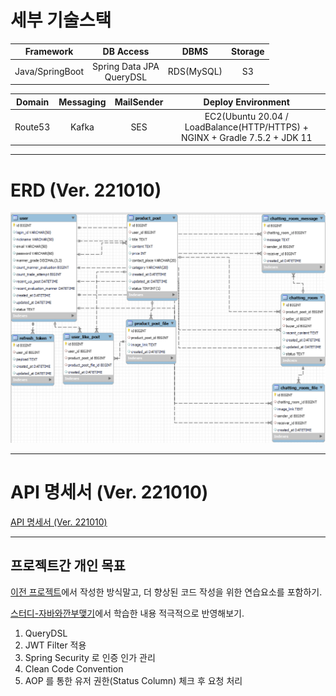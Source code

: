 # 세부 기술스택

|    Framework    |           DB Access           |    DBMS     | Storage |
|:---------------:|:-----------------------------:|:-----------:|:-------:|
| Java/SpringBoot | Spring Data JPA <br> QueryDSL | RDS(MySQL)  |   S3    |


| Domain  | Messaging | MailSender |                             Deploy Environment                             |
|:-------:|:---------:|:----------:|:--------------------------------------------------------------------------:|
| Route53 |   Kafka   |    SES     | EC2(Ubuntu 20.04 / LoadBalance(HTTP/HTTPS) + NGINX + Gradle 7.5.2 + JDK 11 |

---

# ERD (Ver. 221010)
![](src/main/resources/erd/SUGO%20ERD-4.png)

---

# API 명세서 (Ver. 221010)
[API 명세서 (Ver. 221010)](https://diger.gitbook.io/untitled-1/)

---

## 프로젝트간 개인 목표

[이전 프로젝트](https://github.com/uswLectureEvaluation/Backend-Remaster)에서 작성한 방식말고, 더 향상된 코드 작성을 위한 연습요소를 포함하기.

[스터디-자바와깐부맺기](https://github.com/Be-GGanboo-With-Java)에서 학습한 내용 적극적으로 반영해보기.

1. QueryDSL
2. JWT Filter 적용
3. Spring Security 로 인증 인가 관리 
4. Clean Code Convention
5. AOP 를 통한 유저 권한(Status Column) 체크 후 요청 처리
